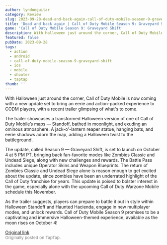 ```yaml
---
author: lyndonguitar
category: Review
slug: 2023-09-28-dead-and-back-again-call-of-duty-mobile-season-9-graveyard-shift
title: 'Dead and back again | Call of Duty Mobile Season 9: Graveyard Shift'
game: 'Call of Duty Mobile Season 9: Graveyard Shift'
description: With Halloween just around the corner, Call of Duty Mobile is now coming with a new update set to bring an eerie and action-packed experience to CODM players, with a recent trailer glimpsing of what's to come.
featured: false
pubDate: 2023-09-28
tags:
  - action
  - android
  - call-of-duty-mobile-season-9-graveyard-shift
  - ios
  - mobile
  - shooter
  - taptap
thumb: ''
---
```


With Halloween just around the corner, Call of Duty Mobile is now coming with a new update set to bring an eerie and action-packed experience to CODM players, with a recent trailer glimpsing of what's to come.

The trailer showcases a transformed Halloween version of one of Call of Duty Mobile’s maps — Standoff, bathed in moonlight, and exuding an ominous atmosphere. A jack-o'-lantern reaper statue, hanging bats, and eerie shadows adorn the map, adding a Halloween twist to the battleground.

The update, called Season 9 — Graveyard Shift, is set to launch on October 4 at 5 PM PT, bringing back fan-favorite modes like Zombies Classic and Undead Siege, along with new challenges and rewards. The Battle Pass includes unique Operator Skins and Weapon Blueprints. The return of Zombies Classic and Undead Siege alone is reason enough to get excited about the update, since zombies have been an underrated highlight of the Call of Duty franchise for years. This update is poised to bolster interest in the game, especially alone with the upcoming Call of Duty Warzone Mobile schedule this November.

As the trailer suggests, players can prepare to battle it out in style within Halloween Standoff and Haunted Hacienda, engage in new multiplayer modes, and unlock rewards. Call of Duty Mobile Season 9 promises to be a captivating and immersive Halloween-themed experience, available as the moon rises on October 4!

[Original link](https://www.taptap.io/post/6367308)<br><span style="font-size: 0.95em; color: #888;">Originally posted on TapTap.</span>